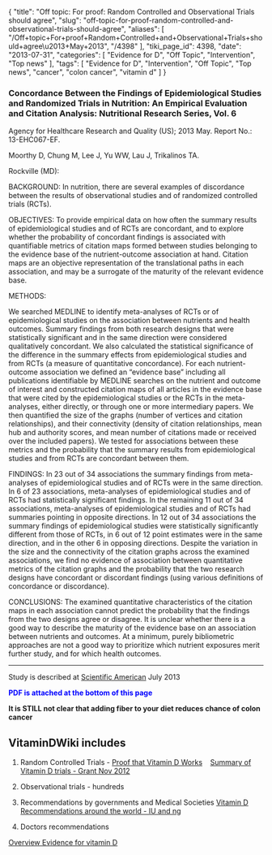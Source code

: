 {
    "title": "Off topic: For proof: Random Controlled and Observational Trials should agree",
    "slug": "off-topic-for-proof-random-controlled-and-observational-trials-should-agree",
    "aliases": [
        "/Off+topic+For+proof+Random+Controlled+and+Observational+Trials+should+agree\u2013+May+2013",
        "/4398"
    ],
    "tiki_page_id": 4398,
    "date": "2013-07-31",
    "categories": [
        "Evidence for D",
        "Off Topic",
        "Intervention",
        "Top news"
    ],
    "tags": [
        "Evidence for D",
        "Intervention",
        "Off Topic",
        "Top news",
        "cancer",
        "colon cancer",
        "vitamin d"
    ]
}


### Concordance Between the Findings of Epidemiological Studies and Randomized Trials in Nutrition: An Empirical Evaluation and Citation Analysis: Nutritional Research Series, Vol. 6

Agency for Healthcare Research and Quality (US); 2013 May. Report No.: 13-EHC067-EF.

Moorthy D, Chung M, Lee J, Yu WW, Lau J, Trikalinos TA.

Rockville (MD): 

BACKGROUND: In nutrition, there are several examples of discordance between the results of observational studies and of randomized controlled trials (RCTs).

OBJECTIVES: To provide empirical data on how often the summary results of epidemiological studies and of RCTs are concordant, and to explore whether the probability of concordant findings is associated with quantifiable metrics of citation maps formed between studies belonging to the evidence base of the nutrient-outcome association at hand. Citation maps are an objective representation of the translational paths in each association, and may be a surrogate of the maturity of the relevant evidence base.

METHODS:

We searched MEDLINE to identify meta-analyses of RCTs or of epidemiological studies on the association between nutrients and health outcomes. Summary findings from both research designs that were statistically significant and in the same direction were considered qualitatively concordant. We also calculated the statistical significance of the difference in the summary effects from epidemiological studies and from RCTs (a measure of quantitative concordance). For each nutrient-outcome association we defined an “evidence base” including all publications identifiable by MEDLINE searches on the nutrient and outcome of interest and constructed citation maps of all articles in the evidence base that were cited by the epidemiological studies or the RCTs in the meta-analyses, either directly, or through one or more intermediary papers. We then quantified the size of the graphs (number of vertices and citation relationships), and their connectivity (density of citation relationships, mean hub and authority scores, and mean number of citations made or received over the included papers). We tested for associations between these metrics and the probability that the summary results from epidemiological studies and from RCTs are concordant between them.

FINDINGS: In 23 out of 34 associations the summary findings from meta-analyses of epidemiological studies and of RCTs were in the same direction. In 6 of 23 associations, meta-analyses of epidemiological studies and of RCTs had statistically significant findings. In the remaining 11 out of 34 associations, meta-analyses of epidemiological studies and of RCTs had summaries pointing in opposite directions. In 12 out of 34 associations the summary findings of epidemiological studies were statistically significantly different from those of RCTs, in 6 out of 12 point estimates were in the same direction, and in the other 6 in opposing directions. Despite the variation in the size and the connectivity of the citation graphs across the examined associations, we find no evidence of association between quantitative metrics of the citation graphs and the probability that the two research designs have concordant or discordant findings (using various definitions of concordance or discordance).

CONCLUSIONS: The examined quantitative characteristics of the citation maps in each association cannot predict the probability that the findings from the two designs agree or disagree. It is unclear whether there is a good way to describe the maturity of the evidence base on an association between nutrients and outcomes. At a minimum, purely bibliometric approaches are not a good way to prioritize which nutrient exposures merit further study, and for which health outcomes.

---

Study is described at [Scientific American](http://blogs.scientificamerican.com/absolutely-maybe/2013/07/31/nutrient-x-prevents-disease-sorting-the-wheat-from-the-bran/) July 2013

 **<span style="color:#00F;">PDF is attached at the bottom of this page</span>** 

 **It is STILL not clear that adding fiber to your diet reduces chance of colon cancer** 

## VitaminDWiki includes

1. Random Controlled Trials - [Proof that Vitamin D Works](/posts/proof-that-vitamin-d-works) &nbsp; &nbsp;[Summary of Vitamin D trials - Grant Nov 2012](/posts/summary-of-vitamin-d-trials-grant)

1. Observational trials - hundreds

1. Recommendations by governments and Medical Societies [Vitamin D Recommendations around the world - IU and ng](/posts/vitamin-d-recommendations-around-the-world-iu-and-ng)

1. Doctors recommendations

[Overview Evidence for vitamin D](/posts/overview-evidence-for-vitamin-d)
